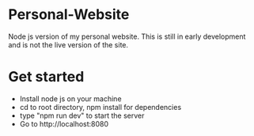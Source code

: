 # Personal-Website
Node js version of my personal website. This is still in early development and is not the live version of the site.

# Get started
- Install node js on your machine
- cd to root directory, npm install for dependencies
- type "npm run dev" to start the server
- Go to http://localhost:8080
